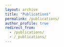 ```yaml
---
layout: archive
title: "Publications"
permalink: /publications/
author_profile: true
redirect_from: 
  - /publications/
  - /_publications/
---
```

<!-- {% if author.googlescholar %}
  You can also find my articles on <u><a href="{{author.googlescholar}}">my Google Scholar profile</a>.</u>
{% endif %}

{% include base_path %}

{% for post in site.publications reversed %}
  {% include archive-single.html %}
{% endfor %} -->
